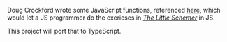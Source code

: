 Doug Crockford wrote some JavaScript functions, referenced [here]( http://www.crockford.com/javascript/little.js), which would let a JS programmer do the exericses in [_The Little Schemer_](https://mitpress.mit.edu/9780262560993/the-little-schemer/) in JS.

This project will port that to TypeScript.
